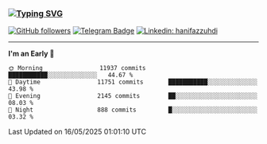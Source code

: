 ### [![Typing SVG](https://readme-typing-svg.herokuapp.com?font=lato&size=22&lines=Hi+There+👋)](https://git.io/typing-svg) 

[![GitHub followers](https://img.shields.io/github/followers/hanifazzuhdi?label=Follow&style=social)](https://github.com/hanifazzuhdi/?tab=follow) 
[![Telegram Badge](https://img.shields.io/badge/-hanif0198-blue?style=social&logo=telegram&link=https://www.t.me/hanif0198/)](https://www.t.me/hanif0198/) 
[![Linkedin: hanifazzuhdi](https://img.shields.io/badge/-hanifazzuhdi-blue?style=flat-square&logo=Linkedin&logoColor=white&link=https://www.linkedin.com/in/hanif-az-zuhdi-69688019b/)](https://www.linkedin.com/in/hanif-az-zuhdi-69688019b/) 

<hr/>

<!--START_SECTION:waka-->
**I'm an Early 🐤** 

```text
🌞 Morning                11937 commits       ███████████░░░░░░░░░░░░░░   44.67 % 
🌆 Daytime                11751 commits       ███████████░░░░░░░░░░░░░░   43.98 % 
🌃 Evening                2145 commits        ██░░░░░░░░░░░░░░░░░░░░░░░   08.03 % 
🌙 Night                  888 commits         █░░░░░░░░░░░░░░░░░░░░░░░░   03.32 % 
```



 Last Updated on 16/05/2025 01:01:10 UTC
<!--END_SECTION:waka-->
